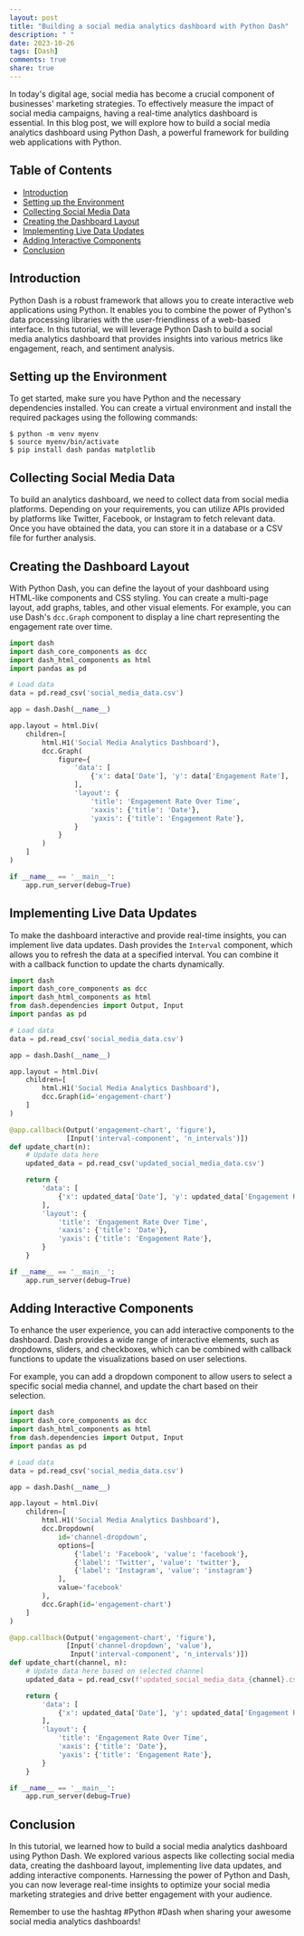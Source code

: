 ```yaml
---
layout: post
title: "Building a social media analytics dashboard with Python Dash"
description: " "
date: 2023-10-26
tags: [Dash]
comments: true
share: true
---
```


In today's digital age, social media has become a crucial component of businesses' marketing strategies. To effectively measure the impact of social media campaigns, having a real-time analytics dashboard is essential. In this blog post, we will explore how to build a social media analytics dashboard using Python Dash, a powerful framework for building web applications with Python.

## Table of Contents
- [Introduction](#introduction)
- [Setting up the Environment](#setting-up-the-environment)
- [Collecting Social Media Data](#collecting-social-media-data)
- [Creating the Dashboard Layout](#creating-the-dashboard-layout)
- [Implementing Live Data Updates](#implementing-live-data-updates)
- [Adding Interactive Components](#adding-interactive-components)
- [Conclusion](#conclusion)

## Introduction

Python Dash is a robust framework that allows you to create interactive web applications using Python. It enables you to combine the power of Python's data processing libraries with the user-friendliness of a web-based interface. In this tutorial, we will leverage Python Dash to build a social media analytics dashboard that provides insights into various metrics like engagement, reach, and sentiment analysis.

## Setting up the Environment

To get started, make sure you have Python and the necessary dependencies installed. You can create a virtual environment and install the required packages using the following commands:

```
$ python -m venv myenv
$ source myenv/bin/activate
$ pip install dash pandas matplotlib
```

## Collecting Social Media Data

To build an analytics dashboard, we need to collect data from social media platforms. Depending on your requirements, you can utilize APIs provided by platforms like Twitter, Facebook, or Instagram to fetch relevant data. Once you have obtained the data, you can store it in a database or a CSV file for further analysis.

## Creating the Dashboard Layout

With Python Dash, you can define the layout of your dashboard using HTML-like components and CSS styling. You can create a multi-page layout, add graphs, tables, and other visual elements. For example, you can use Dash's `dcc.Graph` component to display a line chart representing the engagement rate over time.

```python
import dash
import dash_core_components as dcc
import dash_html_components as html
import pandas as pd

# Load data
data = pd.read_csv('social_media_data.csv')

app = dash.Dash(__name__)

app.layout = html.Div(
    children=[
        html.H1('Social Media Analytics Dashboard'),
        dcc.Graph(
            figure={
                'data': [
                    {'x': data['Date'], 'y': data['Engagement Rate'], 'type': 'line', 'name': 'Engagement Rate'},
                ],
                'layout': {
                    'title': 'Engagement Rate Over Time',
                    'xaxis': {'title': 'Date'},
                    'yaxis': {'title': 'Engagement Rate'},
                }
            }
        )
    ]
)

if __name__ == '__main__':
    app.run_server(debug=True)
```

## Implementing Live Data Updates

To make the dashboard interactive and provide real-time insights, you can implement live data updates. Dash provides the `Interval` component, which allows you to refresh the data at a specified interval. You can combine it with a callback function to update the charts dynamically.

```python
import dash
import dash_core_components as dcc
import dash_html_components as html
from dash.dependencies import Output, Input
import pandas as pd

# Load data
data = pd.read_csv('social_media_data.csv')

app = dash.Dash(__name__)

app.layout = html.Div(
    children=[
        html.H1('Social Media Analytics Dashboard'),
        dcc.Graph(id='engagement-chart')
    ]
)

@app.callback(Output('engagement-chart', 'figure'),
              [Input('interval-component', 'n_intervals')])
def update_chart(n):
    # Update data here
    updated_data = pd.read_csv('updated_social_media_data.csv')

    return {
        'data': [
            {'x': updated_data['Date'], 'y': updated_data['Engagement Rate'], 'type': 'line', 'name': 'Engagement Rate'},
        ],
        'layout': {
            'title': 'Engagement Rate Over Time',
            'xaxis': {'title': 'Date'},
            'yaxis': {'title': 'Engagement Rate'},
        }
    }

if __name__ == '__main__':
    app.run_server(debug=True)
```

## Adding Interactive Components

To enhance the user experience, you can add interactive components to the dashboard. Dash provides a wide range of interactive elements, such as dropdowns, sliders, and checkboxes, which can be combined with callback functions to update the visualizations based on user selections.

For example, you can add a dropdown component to allow users to select a specific social media channel, and update the chart based on their selection.

```python
import dash
import dash_core_components as dcc
import dash_html_components as html
from dash.dependencies import Output, Input
import pandas as pd

# Load data
data = pd.read_csv('social_media_data.csv')

app = dash.Dash(__name__)

app.layout = html.Div(
    children=[
        html.H1('Social Media Analytics Dashboard'),
        dcc.Dropdown(
            id='channel-dropdown',
            options=[
                {'label': 'Facebook', 'value': 'facebook'},
                {'label': 'Twitter', 'value': 'twitter'},
                {'label': 'Instagram', 'value': 'instagram'}
            ],
            value='facebook'
        ),
        dcc.Graph(id='engagement-chart')
    ]
)

@app.callback(Output('engagement-chart', 'figure'),
              [Input('channel-dropdown', 'value'),
               Input('interval-component', 'n_intervals')])
def update_chart(channel, n):
    # Update data here based on selected channel
    updated_data = pd.read_csv(f'updated_social_media_data_{channel}.csv')

    return {
        'data': [
            {'x': updated_data['Date'], 'y': updated_data['Engagement Rate'], 'type': 'line', 'name': 'Engagement Rate'},
        ],
        'layout': {
            'title': 'Engagement Rate Over Time',
            'xaxis': {'title': 'Date'},
            'yaxis': {'title': 'Engagement Rate'},
        }
    }

if __name__ == '__main__':
    app.run_server(debug=True)
```

## Conclusion

In this tutorial, we learned how to build a social media analytics dashboard using Python Dash. We explored various aspects like collecting social media data, creating the dashboard layout, implementing live data updates, and adding interactive components. Harnessing the power of Python and Dash, you can now leverage real-time insights to optimize your social media marketing strategies and drive better engagement with your audience.

Remember to use the hashtag #Python #Dash when sharing your awesome social media analytics dashboards!